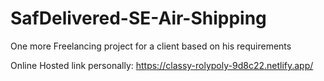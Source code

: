 # SafDelivered-SE-Air-Shipping

One more Freelancing project for a client based on his requirements

Online Hosted link personally:
https://classy-rolypoly-9d8c22.netlify.app/
